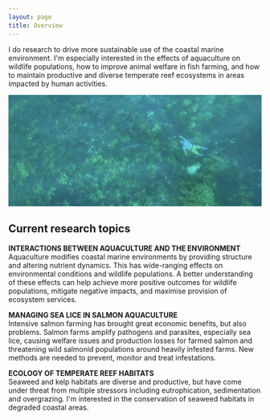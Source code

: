```yaml
---
layout: page
title: Overview
---
```


I do research to drive more sustainable use of the coastal marine environment. I'm especially interested in the effects of aquaculture on wildlife populations, how to improve animal welfare in fish farming, and how to maintain productive and diverse temperate reef ecosystems in areas impacted by human activities.  
  
![photographing dusky morwong](images/duskystalking.jpg "photo credit: Ian Johnston")  
  
## Current research topics
    
**INTERACTIONS BETWEEN AQUACULTURE AND THE ENVIRONMENT**  
Aquaculture modifies coastal marine environments by providing structure and altering nutrient dynamics. This has wide-ranging effects on environmental conditions and wildlife populations. A better understanding of these effects can help achieve more positive outcomes for wildlife populations, mitigate negative impacts, and maximise provision of ecosystem services.  
  
**MANAGING SEA LICE IN SALMON AQUACULTURE**  
Intensive salmon farming has brought great economic benefits, but also problems. Salmon farms amplify pathogens and parasites, especially sea lice, causing welfare issues and production losses for farmed salmon and threatening wild salmonid populations around heavily infested farms. New methods are needed to prevent, monitor and treat infestations.  
  
**ECOLOGY OF TEMPERATE REEF HABITATS**  
Seaweed and kelp habitats are diverse and productive, but have come under threat from multiple stressors including eutrophication, sedimentation and overgrazing. I'm interested in the conservation of seaweed habitats in degraded coastal areas.  
